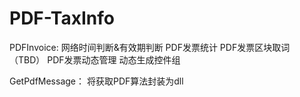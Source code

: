 # PDF-TaxInfo
PDFInvoice:
	网络时间判断&有效期判断
	PDF发票统计
	PDF发票区块取词（TBD）
	PDF发票动态管理
	动态生成控件组

GetPdfMessage：
	将获取PDF算法封装为dll